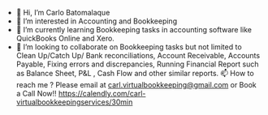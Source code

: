 - 👋 Hi, I’m Carlo Batomalaque
- 👀 I’m interested in Accounting and Bookkeeping
- 🌱 I’m currently learning Bookkeeping tasks in accounting software like QuickBooks Online and Xero.
- 💞️ I’m looking to collaborate on Bookkeeping tasks but not limited to Clean Up/Catch Up/ Bank reconciliations, Account Receivable, Accounts Payable, Fixing errors and discrepancies, Running Financial Report such as Balance Sheet, P&L , Cash Flow and other similar reports.
   📫 How to reach me ? Please email at carl.virtualbookkeeping@gmail.com or Book a Call Now!! https://calendly.com/carl-virtualbookkeepingservices/30min

<!---
CARLBOOKKEEPING/CARLBOOKKEEPING is a ✨ special ✨ repository because its `README.md` (this file) appears on your GitHub profile.
You can click the Preview link to take a look at your changes.
--->
